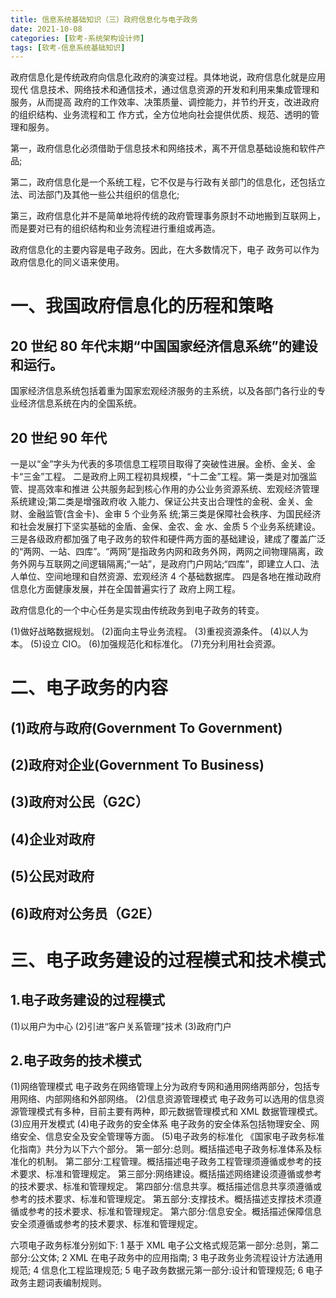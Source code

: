 ```yaml
---
title: 信息系统基础知识（三）政府信息化与电子政务
date: 2021-10-08
categories: [软考-系统架构设计师]
tags: [软考-信息系统基础知识]
---
```


政府信息化是传统政府向信息化政府的演变过程。具体地说，政府信息化就是应用现代 信息技术、网络技术和通信技术，通过信息资源的开发和利用来集成管理和服务，从而提高 政府的工作效率、决策质量、调控能力，并节约开支，改进政府的组织结构、业务流程和工 作方式，全方位地向社会提供优质、规范、透明的管理和服务。

第一，政府信息化必须借助于信息技术和网络技术，离不开信息基础设施和软件产品;

第二，政府信息化是一个系统工程，它不仅是与行政有关部门的信息化，还包括立法、司法部门及其他一些公共组织的信息化;

第三，政府信息化并不是简单地将传统的政府管理事务原封不动地搬到互联网上，而是要对已有的组织结构和业务流程进行重组或再造。

政府信息化的主要内容是电子政务。因此，在大多数情况下，电子 政务可以作为政府信息化的同义语来使用。


# 一、我国政府信息化的历程和策略

## 20 世纪 80 年代末期“中国国家经济信息系统”的建设和运行。
国家经济信息系统包括着重为国家宏观经济服务的主系统，以及各部门各行业的专业经济信息系统在内的全国系统。

## 20 世纪 90 年代
一是以“金”字头为代表的多项信息工程项目取得了突破性进展。金桥、金关、金卡“三金”工程。
二是政府上网工程初具规模，“十二金”工程。第一类是对加强监管、提高效率和推进 公共服务起到核心作用的办公业务资源系统、宏观经济管理系统建设;第二类是增强政府收 入能力、保证公共支出合理性的金税、金关、金财、金融监管(含金卡)、金审 5 个业务系 统;第三类是保障社会秩序、为国民经济和社会发展打下坚实基础的金盾、金保、金农、金 水、金质 5 个业务系统建设。
三是各级政府都加强了电子政务的软件和硬件两方面的基础建设，建成了覆盖广泛的“两网、一站、四库”。“两网”是指政务内网和政务外网，两网之间物理隔离，政务外网与互联网之间逻辑隔离;“一站”，是政府门户网站;“四库”，即建立人口、法人单位、空间地理和自然资源、宏观经济 4 个基础数据库。
四是各地在推动政府信息化方面健康发展，并在全国普遍实行了 政府上网工程。


政府信息化的一个中心任务是实现由传统政务到电子政务的转变。

(1)做好战略数据规划。
(2)面向主导业务流程。
(3)重视资源条件。
(4)以人为本。
(5)设立 CIO。
(6)加强规范化和标准化。
(7)充分利用社会资源。

# 二、电子政务的内容
## (1)政府与政府(Government To Government)

## (2)政府对企业(Government To Business)

## (3)政府对公民（G2C）

## (4)企业对政府

## (5)公民对政府

## (6)政府对公务员（G2E）

# 三、电子政务建设的过程模式和技术模式

## 1.电子政务建设的过程模式
(1)以用户为中心
(2)引进“客户关系管理”技术
(3)政府门户

## 2.电子政务的技术模式
(1)网络管理模式
电子政务在网络管理上分为政府专网和通用网络两部分，包括专用网络、内部网络和外部网络。
(2)信息资源管理模式
电子政务可以选用的信息资 源管理模式有多种，目前主要有两种，即元数据管理模式和 XML 数据管理模式。
(3)应用开发模式
(4)电子政务的安全体系
电子政务的安全体系包括物理安全、网络安全、信息安全及安全管理等方面。
(5)电子政务的标准化
《国家电子政务标准化指南》共分为以下六个部分。 
第一部分:总则。概括描述电子政务标准体系及标准化的机制。 
第二部分:工程管理。概括描述电子政务工程管理须遵循或参考的技术要求、标准和管理规定。 
第三部分:网络建设。概括描述网络建设须遵循或参考的技术要求、标准和管理规定。 
第四部分:信息共享。概括描述信息共享须遵循或参考的技术要求、标准和管理规定。 
第五部分:支撑技术。概括描述支撑技术须遵循或参考的技术要求、标准和管理规定。 
第六部分:信息安全。概括描述保障信息安全须遵循或参考的技术要求、标准和管理规定。

六项电子政务标准分别如下:
1 基于 XML 电子公文格式规范第一部分:总则，第二部分:公文体;
2 XML 在电子政务中的应用指南;
3 电子政务业务流程设计方法通用规范;
4 信息化工程监理规范;
5 电子政务数据元第一部分:设计和管理规范;
6 电子政务主题词表编制规则。